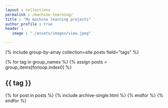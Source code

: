 ```yaml
---
layout : collections
permalink : /machine-learning/
title : "My machine learning projects"
author_profile : true
header :
   image : "./assets/images/view.jpeg"

---
```




{% include group-by-array collection=site.posts field="tags" %}

{% for tag in group_names %}
  {% assign posts = group_items[forloop.index0] %}
  <h2 id="{{ tag | slugify }}" class="archive__subtitle">{{ tag }}</h2>
  {% for post in posts %}
    {% include archive-single.html %}
  {% endfor %}
{% endfor %}